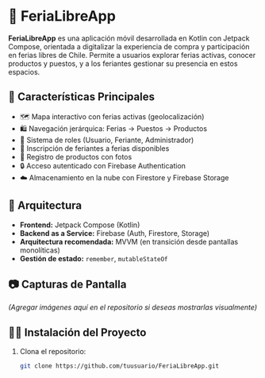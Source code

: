 # 📱 FeriaLibreApp

**FeriaLibreApp** es una aplicación móvil desarrollada en Kotlin con Jetpack Compose, orientada a digitalizar la experiencia de compra y participación en ferias libres de Chile. Permite a usuarios explorar ferias activas, conocer productos y puestos, y a los feriantes gestionar su presencia en estos espacios.

## 🚀 Características Principales

- 🗺️ Mapa interactivo con ferias activas (geolocalización)
- 🛍️ Navegación jerárquica: Ferias → Puestos → Productos
- 👤 Sistema de roles (Usuario, Feriante, Administrador)
- 📝 Inscripción de feriantes a ferias disponibles
- 🧾 Registro de productos con fotos
- 🔒 Acceso autenticado con Firebase Authentication
- ☁️ Almacenamiento en la nube con Firestore y Firebase Storage

## 🧱 Arquitectura

- **Frontend:** Jetpack Compose (Kotlin)
- **Backend as a Service:** Firebase (Auth, Firestore, Storage)
- **Arquitectura recomendada:** MVVM (en transición desde pantallas monolíticas)
- **Gestión de estado:** `remember`, `mutableStateOf`

## 📷 Capturas de Pantalla

*(Agregar imágenes aquí en el repositorio si deseas mostrarlas visualmente)*

## 🧑‍💻 Instalación del Proyecto

1. Clona el repositorio:
   ```bash
   git clone https://github.com/tuusuario/FeriaLibreApp.git
